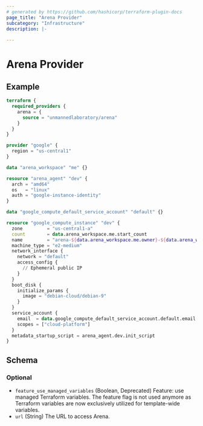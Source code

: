 ```yaml
---
# generated by https://github.com/hashicorp/terraform-plugin-docs
page_title: "Arena Provider"
subcategory: "Infrastructure"
description: |-
  
---
```


# Arena Provider

## Example

```terraform
terraform {
  required_providers {
    arena = {
      source = "unmannedlaboratory/arena"
    }
  }
}

provider "google" {
  region = "us-central1"
}

data "arena_workspace" "me" {}

resource "arena_agent" "dev" {
  arch = "amd64"
  os   = "linux"
  auth = "google-instance-identity"
}

data "google_compute_default_service_account" "default" {}

resource "google_compute_instance" "dev" {
  zone         = "us-central1-a"
  count        = data.arena_workspace.me.start_count
  name         = "arena-${data.arena_workspace.me.owner}-${data.arena_workspace.me.name}"
  machine_type = "e2-medium"
  network_interface {
    network = "default"
    access_config {
      // Ephemeral public IP
    }
  }
  boot_disk {
    initialize_params {
      image = "debian-cloud/debian-9"
    }
  }
  service_account {
    email  = data.google_compute_default_service_account.default.email
    scopes = ["cloud-platform"]
  }
  metadata_startup_script = arena_agent.dev.init_script
}
```

<!-- schema generated by tfplugindocs -->
## Schema

### Optional

- `feature_use_managed_variables` (Boolean, Deprecated) Feature: use managed Terraform variables. The feature flag is not used anymore as Terraform variables are now exclusively utilized for template-wide variables.
- `url` (String) The URL to access Arena.
